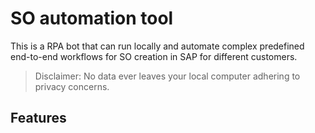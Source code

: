 # SO automation tool

This is a RPA bot that can run locally and automate complex predefined end-to-end workflows for SO creation in SAP for different customers.

> Disclaimer: No data ever leaves your local computer adhering to privacy concerns.

## Features

